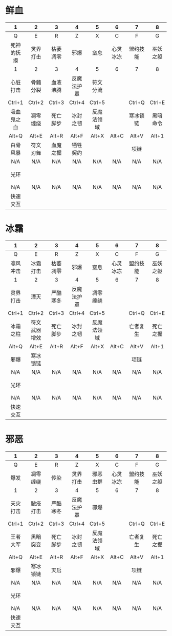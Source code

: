 # 鲜血
| 1 | 2 | 3 | 4 | 5 | 6 | 7 | 8 | 9 | 10 | 11 | 12 |
|:---:|:---:|:---:|:---:|:---:|:---:|:---:|:---:|:---:|:---:|:---:|:---:|
| Q | E | R | Z | X | C | F | G | V | Ctrl+F | Ctrl+G | Ctrl+V |
| 死神的抚摸 | 灵界打击 | 枯萎凋零 | 邪爆 | 窒息 | 心灵冰冻 | 盟约技能 | 巫妖之躯 | 饰品1 | 盟约通用 | 复活盟友 | 饰品2 |
| 1 | 2 | 3 | 4 | 5 | 6 | 7 | 8 | 9 | 0 | - | = |
| 心脏打击 | 骨髓分裂 | 血液沸腾 | 反魔法护罩 | 符文分流 |  |  |  |  |  |  |  |
| Ctrl+1 | Ctrl+2 | Ctrl+3 | Ctrl+4 | Ctrl+5 |  | Ctrl+Q | Ctrl+E | Ctrl+R | Ctrl+Z | Ctrl+X | Ctrl+C |
| 吸血鬼之血 | 凋零缠绕 | 死亡脚步 | 冰封之韧 | 反魔法领域 |  | 寒冰锁链 | 黑暗命令 | 死亡之握 | 亡者复生 | 控制亡灵 | 种族技能 |
| Alt+Q | Alt+E | Alt+R | Alt+F | Alt+X | Alt+C | Alt+V | Alt+1 | Alt+2 | Alt+3 | Alt+4 | Alt+5 |
| 白骨风暴 | 符文刃舞 | 血魔之握 | 牺牲契约 |  |  | 项链 |  |  |  |  | 符文熔铸 |
| N/A | N/A | N/A | N/A | N/A | N/A | N/A | N/A | N/A | N/A | N/A | N/A |
| 光环 |  |  |  |  |  |  |  |  |  |  | 符文熔铸 |
| N/A | N/A | N/A | N/A | N/A | N/A | N/A | N/A | N/A | N/A | N/A | N/A |
| 快速交互 |  |  |  |  |  |  |  |  |  |  | 未用天赋 |

# 冰霜
| 1 | 2 | 3 | 4 | 5 | 6 | 7 | 8 | 9 | 10 | 11 | 12 |
|:---:|:---:|:---:|:---:|:---:|:---:|:---:|:---:|:---:|:---:|:---:|:---:|
| Q | E | R | Z | X | C | F | G | V | Ctrl+F | Ctrl+G | Ctrl+V |
| 凛风冲击 | 冰霜打击 | 枯萎凋零 | 邪爆 | 窒息 | 心灵冰冻 | 盟约技能 | 巫妖之躯 | 饰品1 | 盟约通用 | 复活盟友 | 饰品2 |
| 1 | 2 | 3 | 4 | 5 | 6 | 7 | 8 | 9 | 0 | - | = |
| 灵界打击 | 湮灭 | 严酷寒冬 | 反魔法护罩 | 凋零缠绕 |  |  |  |  |  |  |  |
| Ctrl+1 | Ctrl+2 | Ctrl+3 | Ctrl+4 | Ctrl+5 |  | Ctrl+Q | Ctrl+E | Ctrl+R | Ctrl+Z | Ctrl+X | Ctrl+C |
| 冰霜之柱 | 符文武器增效 | 死亡脚步 | 冰封之韧 | 反魔法领域 |  | 亡者复生 | 死亡之握 | 幻影步 | 黑暗命令 | 控制亡灵 | 种族技能 |
| Alt+Q | Alt+E | Alt+R | Alt+F | Alt+X | Alt+C | Alt+V | Alt+1 | Alt+2 | Alt+3 | Alt+4 | Alt+5 |
| 邪爆 | 寒冰锁链 |  |  |  |  | 项链 |  |  |  |  | 冰霜之路 |
| N/A | N/A | N/A | N/A | N/A | N/A | N/A | N/A | N/A | N/A | N/A | N/A |
| 光环 |  |  |  |  |  |  |  |  |  |  | 符文熔铸 |
| N/A | N/A | N/A | N/A | N/A | N/A | N/A | N/A | N/A | N/A | N/A | N/A |
| 快速交互 |  |  |  |  |  |  |  |  |  |  | 未用天赋 |

# 邪恶
| 1 | 2 | 3 | 4 | 5 | 6 | 7 | 8 | 9 | 10 | 11 | 12 |
|:---:|:---:|:---:|:---:|:---:|:---:|:---:|:---:|:---:|:---:|:---:|:---:|
| Q | E | R | Z | X | C | F | G | V | Ctrl+F | Ctrl+G | Ctrl+V |
| 爆发 | 凋零缠绕 | 传染 | 灵界打击 | 邪恶虫群 | 心灵冰冻 | 盟约技能 | 巫妖之躯 | 饰品1 | 盟约通用 | 复活盟友 | 饰品2 |
| 1 | 2 | 3 | 4 | 5 | 6 | 7 | 8 | 9 | 0 | - | = |
| 天灾打击 | 脓疮打击 | 严酷寒冬 | 反魔法护罩 | 邪爆 |  |  |  |  |  |  |  |
| Ctrl+1 | Ctrl+2 | Ctrl+3 | Ctrl+4 | Ctrl+5 |  | Ctrl+Q | Ctrl+E | Ctrl+R | Ctrl+Z | Ctrl+X | Ctrl+C |
| 王者大军 | 黑暗突变 | 死亡脚步 | 冰封之韧 | 反魔法领域 |  | 亡者复生 | 死亡之握 | 天灾契约 | 黑暗命令 | 控制亡灵 | 种族技能 |
| Alt+Q | Alt+E | Alt+R | Alt+F | Alt+X | Alt+C | Alt+V | Alt+1 | Alt+2 | Alt+3 | Alt+4 | Alt+5 |
| 邪爆 | 寒冰锁链 | 天启 |  |  |  | 项链 |  |  |  |  | 冰霜之路 |
| N/A | N/A | N/A | N/A | N/A | N/A | N/A | N/A | N/A | N/A | N/A | N/A |
| 光环 |  |  |  |  |  |  |  |  |  |  | 符文熔铸 |
| N/A | N/A | N/A | N/A | N/A | N/A | N/A | N/A | N/A | N/A | N/A | N/A |
| 快速交互 |  |  |  |  |  |  |  |  |  |  | 未用天赋 |